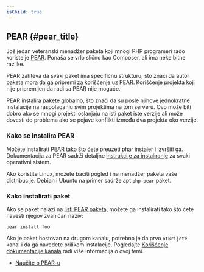 ```yaml
---
isChild: true
---
```


## PEAR {#pear_title}

Još jedan veteranski menadžer paketa koji mnogi PHP programeri rado koriste je [PEAR][1]. Ponaša se vrlo slično kao 
Composer, ali ima neke bitne razlike.

PEAR zahteva da svaki paket ima specifičnu strukturu, što znači da autor paketa mora da ga pripremi za korišćenje uz 
PEAR. Korišćenje projekta koji nije pripremljen da radi sa PEAR nije moguće.

PEAR instalira pakete globalno, što znači da su posle njihove jednokratne instalacije na raspolaganju svim projektima na
tom serveru. Ovo može biti dobro ako se mnogi projekti oslanjaju na isti paket iste verzije ali može dovesti do problema
ako se pojave konflikti između dva projekta oko verzije.

### Kako se instalira PEAR

Možete instalirati PEAR tako što ćete preuzeti phar instaler i izvršiti ga. Dokumentacija za PEAR sadrži detaljne 
[instrukcije za instaliranje][2] za svaki operativni sistem.

Ako koristite Linux, možete baciti pogled i na menadžer paketa vaše distribucije. Debian i Ubuntu na primer sadrže apt 
``php-pear`` paket.

### Kako instalirati paket

Ako se paket nalazi na [listi PEAR paketa][3], možete ga instalirati tako što ćete navesti njegov zvaničan naziv:

    pear install foo
    
Ako je paket hostovan na drugom kanalu, potrebno je da prvo `otkrijete` kanal i da ga navedete prilikom instalacije. 
Pogledajte [Korišćenje dokumentacije kanala][4] radi više informacija o ovoj temi.

* [Naučite o PEAR-u][1]

[1]: http://pear.php.net/
[2]: http://pear.php.net/manual/en/installation.getting.php
[3]: http://pear.php.net/packages.php
[4]: http://pear.php.net/manual/en/guide.users.commandline.channels.php
